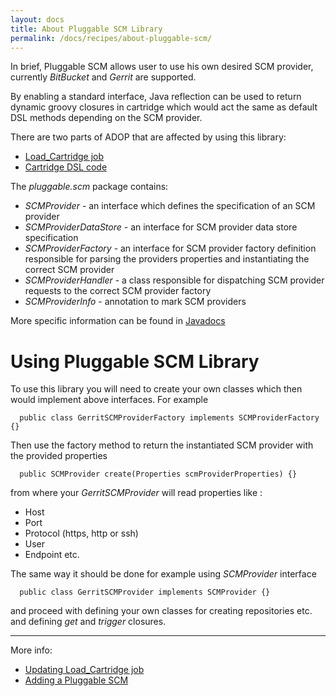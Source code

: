 ```yaml
---
layout: docs
title: About Pluggable SCM Library
permalink: /docs/recipes/about-pluggable-scm/
---
```


In brief, Pluggable SCM allows user to use his own desired SCM provider, currently _BitBucket_ and _Gerrit_ are supported.

By enabling a standard interface, Java reflection can be used to return dynamic groovy closures in cartridge which would act the same as default DSL methods depending on the SCM provider.

There are two parts of ADOP that are affected by using this library:

* [Load_Cartridge job](todo:url)
* [Cartridge DSL code](https://kristapsm.github.io/adop-cartridges-cookbook/docs/recipes/adding-a-pluggable-scm/)

The _pluggable.scm_ package contains:

* _SCMProvider_ - an interface which defines the specification of an SCM provider
* _SCMProviderDataStore_ - an interface for SCM provider data store specification
* _SCMProviderFactory_ - an interface for SCM provider factory definition responsible for parsing the providers properties and instantiating the correct SCM provider
* _SCMProviderHandler_ - a class responsible for dispatching SCM provider requests to the correct SCM provider factory
* _SCMProviderInfo_ - annotation to mark SCM providers

More specific information can be found in [Javadocs](https://kristapsm.github.io/pluggable-scm-library/groovydocs/)

# Using Pluggable SCM Library

To use this library you will need to create your own classes which then would implement above interfaces. For example

```
  public class GerritSCMProviderFactory implements SCMProviderFactory {}
```

Then use the factory method to return the instantiated SCM provider with the provided properties 

```
  public SCMProvider create(Properties scmProviderProperties) {}
```

from where your _GerritSCMProvider_ will read properties like :

* Host
* Port
* Protocol (https, http or ssh)
* User
* Endpoint etc.


The same way it should be done for example using _SCMProvider_ interface

```
  public class GerritSCMProvider implements SCMProvider {}
```

and proceed with defining your own classes for creating repositories etc. and defining _get_ and _trigger_ closures.

---

More info:

- [Updating Load_Cartridge job](https://kristapsm.github.io/adop-pluggable-scm/docs/recipes/updating-load-cartridge/)
- [Adding a Pluggable SCM](https://kristapsm.github.io/adop-cartridges-cookbook/docs/recipes/adding-a-pluggable-scm/)